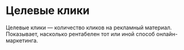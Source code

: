 # Целевые клики

Целевые клики — количество кликов на рекламный материал. Показывает, насколько рентабелен тот или иной способ онлайн-маркетинга.

